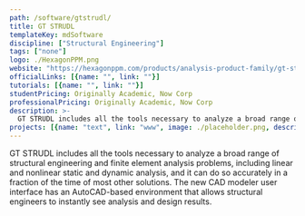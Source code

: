 ```yaml
---
path: /software/gtstrudl/
title: GT STRUDL
templateKey: mdSoftware
discipline: ["Structural Engineering"]
tags: ["none"]
logo: ./HexagonPPM.png
website: "https://hexagonppm.com/products/analysis-product-family/gt-strudl"
officialLinks: [{name: "", link: ""}]
tutorials: [{name: "", link: ""}]
studentPricing: Originally Academic, Now Corp
professionalPricing: Originally Academic, Now Corp
description: >-
  GT STRUDL includes all the tools necessary to analyze a broad range of structural engineering and finite element analysis problems, including linear and nonlinear static and dynamic analysis, and it can do so accurately in a fraction of the time of most other solutions. The new CAD modeler user interface has an AutoCAD-based environment that allows structural engineers to instantly see analysis and design results.
projects: [{name: "text", link: "www", image: ./placeholder.png, description: "blah blah"}]
---
```


GT STRUDL includes all the tools necessary to analyze a broad range of structural engineering and finite element analysis problems, including linear and nonlinear static and dynamic analysis, and it can do so accurately in a fraction of the time of most other solutions. The new CAD modeler user interface has an AutoCAD-based environment that allows structural engineers to instantly see analysis and design results.
